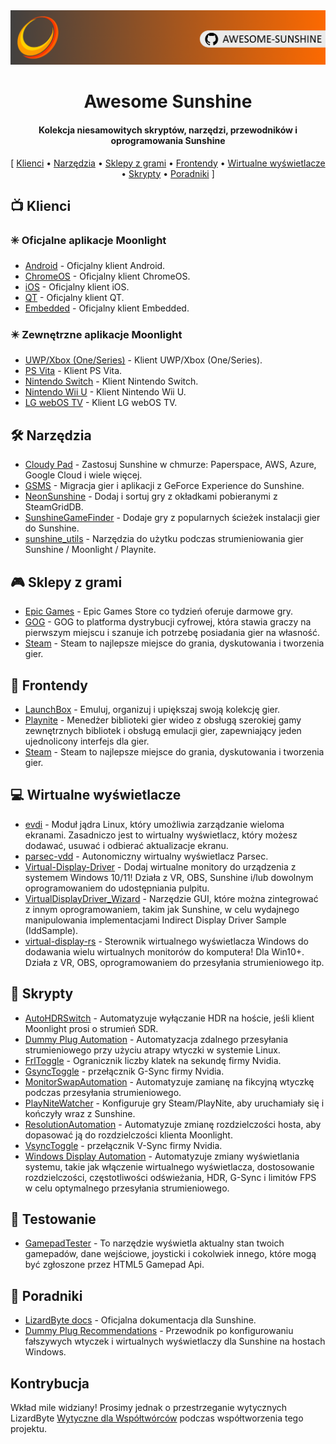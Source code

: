 <!--lint disable awesome-heading awesome-toc double-link-->

<div align="center">
  <img src="/assets/banner.png" />
  <h1 align="center">Awesome Sunshine</h1>
  <h4 align="center">Kolekcja niesamowitych skryptów, narzędzi, przewodników i oprogramowania Sunshine</h4>
</div>

<div align="center">
[
  <a href="#-klienci">Klienci</a> •
  <a href="#%EF%B8%8F-narzędzia">Narzędzia</a> •
  <a href="#-sklepy-z-grami">Sklepy z grami</a> •
  <a href="#-frontendy">Frontendy</a> •
  <a href="#-wirtualne-wyświetlacze">Wirtualne wyświetlacze</a> •
  <a href="#-skrypty">Skrypty</a> •
  <a href="#-poradniki">Poradniki</a>
]
</div>

## 📺 Klienci

### ✳️ Oficjalne aplikacje Moonlight

- [Android](https://github.com/moonlight-stream/moonlight-android) - Oficjalny klient Android.
- [ChromeOS](https://github.com/moonlight-stream/moonlight-chrome) - Oficjalny klient ChromeOS.
- [iOS](https://github.com/moonlight-stream/moonlight-ios) - Oficjalny klient iOS.
- [QT](https://github.com/moonlight-stream/moonlight-qt) - Oficjalny klient QT.
- [Embedded](https://github.com/moonlight-stream/moonlight-embedded) - Oficjalny klient Embedded.

### ✴️ Zewnętrzne aplikacje Moonlight

- [UWP/Xbox (One/Series)](https://github.com/TheElixZammuto/moonlight-xbox) - Klient UWP/Xbox (One/Series).
- [PS Vita](https://github.com/xyzz/vita-moonlight) - Klient PS Vita.
- [Nintendo Switch](https://github.com/XITRIX/Moonlight-Switch) - Klient Nintendo Switch.
- [Nintendo Wii U](https://github.com/GaryOderNichts/moonlight-wiiu) - Klient Nintendo Wii U.
- [LG webOS TV](https://github.com/mariotaku/moonlight-tv) - Klient LG webOS TV.

## 🛠️ Narzędzia

- [Cloudy Pad](https://github.com/PierreBeucher/cloudypad) - Zastosuj Sunshine w chmurze: Paperspace, AWS, Azure, Google Cloud i wiele więcej.
- [GSMS](https://github.com/LizardByte/GSMS) - Migracja gier i aplikacji z GeForce Experience do Sunshine.
- [NeonSunshine](https://github.com/NeonLightning/NeonSunshine) - Dodaj i sortuj gry z okładkami pobieranymi z SteamGridDB.
- [SunshineGameFinder](https://github.com/JMTK/SunshineGameFinder) - Dodaje gry z popularnych ścieżek instalacji gier do Sunshine.
- [sunshine_utils](https://github.com/designer-living/sunshine_utils) - Narzędzia do użytku podczas strumieniowania gier Sunshine / Moonlight / Playnite.

## 🎮 Sklepy z grami

- [Epic Games](https://www.epicgames.com) - Epic Games Store co tydzień oferuje darmowe gry.
- [GOG](https://www.gog.com) - GOG to platforma dystrybucji cyfrowej, która stawia graczy na pierwszym miejscu i szanuje ich potrzebę posiadania gier na własność.
- [Steam](https://store.steampowered.com) - Steam to najlepsze miejsce do grania, dyskutowania i tworzenia gier.

## 💠 Frontendy

- [LaunchBox](https://www.launchbox-app.com/) - Emuluj, organizuj i upiększaj swoją kolekcję gier.
- [Playnite](https://github.com/JosefNemec/Playnite) - Menedżer biblioteki gier wideo z obsługą szerokiej gamy zewnętrznych bibliotek i obsługą emulacji gier, zapewniający jeden ujednolicony interfejs dla gier.
- [Steam](https://store.steampowered.com) - Steam to najlepsze miejsce do grania, dyskutowania i tworzenia gier.

## 💻 Wirtualne wyświetlacze

- [evdi](https://github.com/DisplayLink/evdi) - Moduł jądra Linux, który umożliwia zarządzanie wieloma ekranami. Zasadniczo jest to wirtualny wyświetlacz, który możesz dodawać, usuwać i odbierać aktualizacje ekranu.
- [parsec-vdd](https://github.com/nomi-san/parsec-vdd) - Autonomiczny wirtualny wyświetlacz Parsec.
- [Virtual-Display-Driver](https://github.com/itsmikethetech/Virtual-Display-Driver) - Dodaj wirtualne monitory do urządzenia z systemem Windows 10/11! Działa z VR, OBS, Sunshine i/lub dowolnym oprogramowaniem do udostępniania pulpitu.
- [VirtualDisplayDriver_Wizard](https://github.com/sofmeright/VirtualDisplayDriver_Wizard) - Narzędzie GUI, które można zintegrować z innym oprogramowaniem, takim jak Sunshine, w celu wydajnego manipulowania implementacjami Indirect Display Driver Sample (IddSample).
- [virtual-display-rs](https://github.com/MolotovCherry/virtual-display-rs) - Sterownik wirtualnego wyświetlacza Windows do dodawania wielu wirtualnych monitorów do komputera! Dla Win10+. Działa z VR, OBS, oprogramowaniem do przesyłania strumieniowego itp.

## 📜 Skrypty

- [AutoHDRSwitch](https://github.com/Nonary/AutoHDRSwitch) - Automatyzuje wyłączanie HDR na hoście, jeśli klient Moonlight prosi o strumień SDR.
- [Dummy Plug Automation](https://github.com/XenHat/dummy-plug-automation) - Automatyzacja zdalnego przesyłania strumieniowego przy użyciu atrapy wtyczki w systemie Linux.
- [FrlToggle](https://github.com/FrogTheFrog/frl-toggle) - Ogranicznik liczby klatek na sekundę firmy Nvidia.
- [GsyncToggle](https://github.com/FrogTheFrog/gsync-toggle) - przełącznik G-Sync firmy Nvidia.
- [MonitorSwapAutomation](https://github.com/Nonary/MonitorSwapAutomation) - Automatyzuje zamianę na fikcyjną wtyczkę podczas przesyłania strumieniowego.
- [PlayNiteWatcher](https://github.com/Nonary/PlayNiteWatcher) - Konfiguruje gry Steam/PlayNite, aby uruchamiały się i kończyły wraz z Sunshine.
- [ResolutionAutomation](https://github.com/Nonary/ResolutionAutomation) - Automatyzuje zmianę rozdzielczości hosta, aby dopasować ją do rozdzielczości klienta Moonlight.
- [VsyncToggle](https://github.com/xanderfrangos/vsync-toggle) - przełącznik V-Sync firmy Nvidia.
- [Windows Display Automation](https://github.com/fehbari/sunshine-scripts) - Automatyzuje zmiany wyświetlania systemu, takie jak włączenie wirtualnego wyświetlacza, dostosowanie rozdzielczości, częstotliwości odświeżania, HDR, G-Sync i limitów FPS w celu optymalnego przesyłania strumieniowego.

## 🧪 Testowanie

- [GamepadTester](https://hardwaretester.com/gamepad) - To narzędzie wyświetla aktualny stan twoich gamepadów, dane wejściowe, joysticki i cokolwiek innego, które mogą być zgłoszone przez HTML5 Gamepad Api.

## 📓 Poradniki

- [LizardByte docs](https://docs.lizardbyte.dev/projects/sunshine) - Oficjalna dokumentacja dla Sunshine.
- [Dummy Plug Recommendations](https://github.com/Nonary/documentation/wiki/DummyPlugs) - Przewodnik po konfigurowaniu fałszywych wtyczek i wirtualnych wyświetlaczy dla Sunshine na hostach Windows.

## Kontrybucja

Wkład mile widziany! Prosimy jednak o przestrzeganie wytycznych LizardByte
[Wytyczne dla Współtwórców](https://docs.lizardbyte.dev/latest/developers/contributing.html)
podczas współtworzenia tego projektu.
